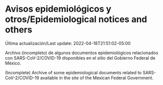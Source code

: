 # Avisos epidemiológicos y otros/Epidemiological notices and others

Última actualización/Last update: 2022-04-18T21:51:02-05:00

Archivo (incompleto) de algunos documentos epidemiológicos relacionados con SARS-CoV-2/COVID-19 disponibles en el sitio del Gobierno Federal de México.

(Incomplete) Archive of some epidemiological documents related to SARS-CoV-2/COVID-19 available in the site of the Mexican Federal Government.
